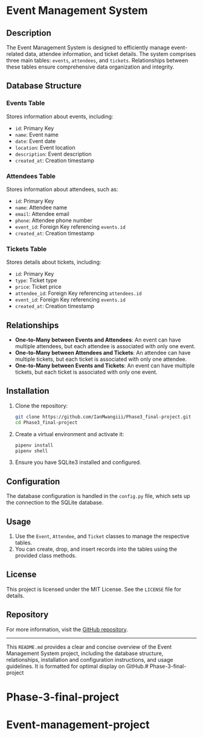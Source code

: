 # Event Management System

## Description

The Event Management System is designed to efficiently manage event-related data, attendee information, and ticket details. The system comprises three main tables: `events`, `attendees`, and `tickets`. Relationships between these tables ensure comprehensive data organization and integrity.

## Database Structure

### Events Table

Stores information about events, including:
- `id`: Primary Key
- `name`: Event name
- `date`: Event date
- `location`: Event location
- `description`: Event description
- `created_at`: Creation timestamp

### Attendees Table

Stores information about attendees, such as:
- `id`: Primary Key
- `name`: Attendee name
- `email`: Attendee email
- `phone`: Attendee phone number
- `event_id`: Foreign Key referencing `events.id`
- `created_at`: Creation timestamp

### Tickets Table

Stores details about tickets, including:
- `id`: Primary Key
- `type`: Ticket type
- `price`: Ticket price
- `attendee_id`: Foreign Key referencing `attendees.id`
- `event_id`: Foreign Key referencing `events.id`
- `created_at`: Creation timestamp

## Relationships

- **One-to-Many between Events and Attendees**: An event can have multiple attendees, but each attendee is associated with only one event.
- **One-to-Many between Attendees and Tickets**: An attendee can have multiple tickets, but each ticket is associated with only one attendee.
- **One-to-Many between Events and Tickets**: An event can have multiple tickets, but each ticket is associated with only one event.

## Installation

1. Clone the repository:

    ```sh
    git clone https://github.com/IanMwangiii/Phase3_final-project.git
    cd Phase3_final-project
    ```

2. Create a virtual environment and activate it:

    ```sh
    pipenv install
    pipenv shell
    ```

3. Ensure you have SQLite3 installed and configured.

## Configuration

The database configuration is handled in the `config.py` file, which sets up the connection to the SQLite database.

## Usage

1. Use the `Event`, `Attendee`, and `Ticket` classes to manage the respective tables.
2. You can create, drop, and insert records into the tables using the provided class methods.

## License

This project is licensed under the MIT License. See the `LICENSE` file for details.

## Repository

For more information, visit the [GitHub repository](https://github.com/IanMwangiii/Phase3_final-project).

---

This `README.md` provides a clear and concise overview of the Event Management System project, including the database structure, relationships, installation and configuration instructions, and usage guidelines. It is formatted for optimal display on GitHub.# Phase-3-final-project
# Phase-3-final-project
# Event-management-project
